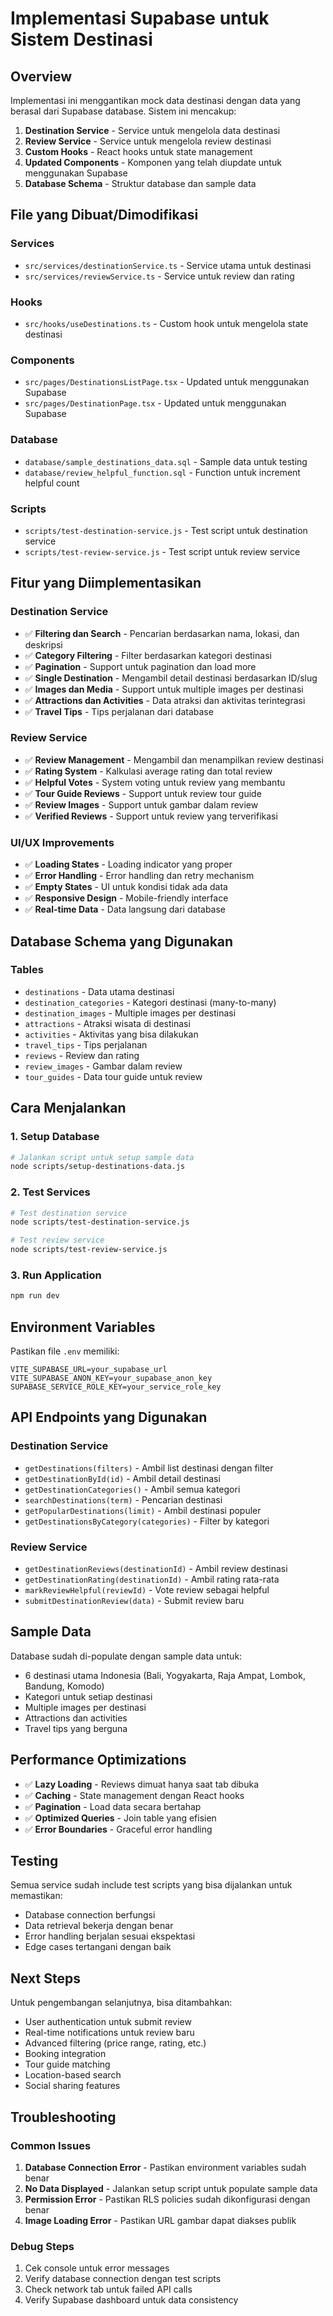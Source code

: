 # Implementasi Supabase untuk Sistem Destinasi

## Overview

Implementasi ini menggantikan mock data destinasi dengan data yang berasal dari Supabase database. Sistem ini mencakup:

1. **Destination Service** - Service untuk mengelola data destinasi
2. **Review Service** - Service untuk mengelola review destinasi  
3. **Custom Hooks** - React hooks untuk state management
4. **Updated Components** - Komponen yang telah diupdate untuk menggunakan Supabase
5. **Database Schema** - Struktur database dan sample data

## File yang Dibuat/Dimodifikasi

### Services
- `src/services/destinationService.ts` - Service utama untuk destinasi
- `src/services/reviewService.ts` - Service untuk review dan rating

### Hooks
- `src/hooks/useDestinations.ts` - Custom hook untuk mengelola state destinasi

### Components
- `src/pages/DestinationsListPage.tsx` - Updated untuk menggunakan Supabase
- `src/pages/DestinationPage.tsx` - Updated untuk menggunakan Supabase

### Database
- `database/sample_destinations_data.sql` - Sample data untuk testing
- `database/review_helpful_function.sql` - Function untuk increment helpful count

### Scripts
- `scripts/test-destination-service.js` - Test script untuk destination service
- `scripts/test-review-service.js` - Test script untuk review service

## Fitur yang Diimplementasikan

### Destination Service
- ✅ **Filtering dan Search** - Pencarian berdasarkan nama, lokasi, dan deskripsi
- ✅ **Category Filtering** - Filter berdasarkan kategori destinasi
- ✅ **Pagination** - Support untuk pagination dan load more
- ✅ **Single Destination** - Mengambil detail destinasi berdasarkan ID/slug
- ✅ **Images dan Media** - Support untuk multiple images per destinasi
- ✅ **Attractions dan Activities** - Data atraksi dan aktivitas terintegrasi
- ✅ **Travel Tips** - Tips perjalanan dari database

### Review Service  
- ✅ **Review Management** - Mengambil dan menampilkan review destinasi
- ✅ **Rating System** - Kalkulasi average rating dan total review
- ✅ **Helpful Votes** - System voting untuk review yang membantu
- ✅ **Tour Guide Reviews** - Support untuk review tour guide
- ✅ **Review Images** - Support untuk gambar dalam review
- ✅ **Verified Reviews** - Support untuk review yang terverifikasi

### UI/UX Improvements
- ✅ **Loading States** - Loading indicator yang proper
- ✅ **Error Handling** - Error handling dan retry mechanism
- ✅ **Empty States** - UI untuk kondisi tidak ada data
- ✅ **Responsive Design** - Mobile-friendly interface
- ✅ **Real-time Data** - Data langsung dari database

## Database Schema yang Digunakan

### Tables
- `destinations` - Data utama destinasi
- `destination_categories` - Kategori destinasi (many-to-many)
- `destination_images` - Multiple images per destinasi
- `attractions` - Atraksi wisata di destinasi
- `activities` - Aktivitas yang bisa dilakukan
- `travel_tips` - Tips perjalanan
- `reviews` - Review dan rating
- `review_images` - Gambar dalam review
- `tour_guides` - Data tour guide untuk review

## Cara Menjalankan

### 1. Setup Database
```bash
# Jalankan script untuk setup sample data
node scripts/setup-destinations-data.js
```

### 2. Test Services
```bash
# Test destination service
node scripts/test-destination-service.js

# Test review service  
node scripts/test-review-service.js
```

### 3. Run Application
```bash
npm run dev
```

## Environment Variables

Pastikan file `.env` memiliki:
```env
VITE_SUPABASE_URL=your_supabase_url
VITE_SUPABASE_ANON_KEY=your_supabase_anon_key
SUPABASE_SERVICE_ROLE_KEY=your_service_role_key
```

## API Endpoints yang Digunakan

### Destination Service
- `getDestinations(filters)` - Ambil list destinasi dengan filter
- `getDestinationById(id)` - Ambil detail destinasi
- `getDestinationCategories()` - Ambil semua kategori
- `searchDestinations(term)` - Pencarian destinasi
- `getPopularDestinations(limit)` - Ambil destinasi populer
- `getDestinationsByCategory(categories)` - Filter by kategori

### Review Service
- `getDestinationReviews(destinationId)` - Ambil review destinasi
- `getDestinationRating(destinationId)` - Ambil rating rata-rata
- `markReviewHelpful(reviewId)` - Vote review sebagai helpful
- `submitDestinationReview(data)` - Submit review baru

## Sample Data

Database sudah di-populate dengan sample data untuk:
- 6 destinasi utama Indonesia (Bali, Yogyakarta, Raja Ampat, Lombok, Bandung, Komodo)
- Kategori untuk setiap destinasi
- Multiple images per destinasi
- Attractions dan activities
- Travel tips yang berguna

## Performance Optimizations

- ✅ **Lazy Loading** - Reviews dimuat hanya saat tab dibuka
- ✅ **Caching** - State management dengan React hooks
- ✅ **Pagination** - Load data secara bertahap
- ✅ **Optimized Queries** - Join table yang efisien
- ✅ **Error Boundaries** - Graceful error handling

## Testing

Semua service sudah include test scripts yang bisa dijalankan untuk memastikan:
- Database connection berfungsi
- Data retrieval bekerja dengan benar
- Error handling berjalan sesuai ekspektasi
- Edge cases tertangani dengan baik

## Next Steps

Untuk pengembangan selanjutnya, bisa ditambahkan:
- User authentication untuk submit review
- Real-time notifications untuk review baru
- Advanced filtering (price range, rating, etc.)
- Booking integration
- Tour guide matching
- Location-based search
- Social sharing features

## Troubleshooting

### Common Issues
1. **Database Connection Error** - Pastikan environment variables sudah benar
2. **No Data Displayed** - Jalankan setup script untuk populate sample data
3. **Permission Error** - Pastikan RLS policies sudah dikonfigurasi dengan benar
4. **Image Loading Error** - Pastikan URL gambar dapat diakses publik

### Debug Steps
1. Cek console untuk error messages
2. Verify database connection dengan test scripts
3. Check network tab untuk failed API calls
4. Verify Supabase dashboard untuk data consistency
